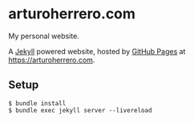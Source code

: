 # arturoherrero.com

My personal website.

A [Jekyll][1] powered website, hosted by [GitHub Pages][2] at https://arturoherrero.com.


## Setup

    $ bundle install
    $ bundle exec jekyll server --livereload


[1]: http://jekyllrb.com/
[2]: https://pages.github.com/
